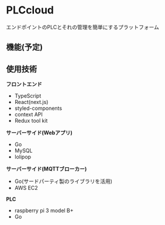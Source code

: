 # PLCcloud

エンドポイントのPLCとそれの管理を簡単にするプラットフォーム

## 機能(予定)


## 使用技術

**フロントエンド**

- TypeScript
- React(next.js)
- styled-components
- context API
- Redux tool kit

**サーバーサイド(Webアプリ)**

- Go
- MySQL
- lolipop

**サーバーサイド(MQTTブローカー)**

- Go(サードパーティ製のライブラリを活用)
- AWS EC2

**PLC**

- raspberry pi 3 model B+
- Go

